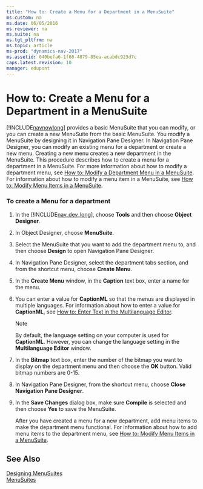 ```yaml
---
title: "How to: Create a Menu for a Department in a MenuSuite"
ms.custom: na
ms.date: 06/05/2016
ms.reviewer: na
ms.suite: na
ms.tgt_pltfrm: na
ms.topic: article
ms-prod: "dynamics-nav-2017"
ms.assetid: 040befa6-1f60-4879-85ea-acabdc923d7c
caps.latest.revision: 10
manager: edupont
---
```

# How to: Create a Menu for a Department in a MenuSuite
[!INCLUDE[navnowlong](includes/navnowlong_md.md)] provides a basic MenuSuite that you can modify, or you can create a new MenuSuite from the basic MenuSuite. You modify a MenuSuite by designing it in Navigation Pane Designer. In Navigation Pane Designer, you can modify an existing menu for a department or create a new menu. Creating a new menu creates a new department in the MenuSuite. This procedure describes how to create a menu for a department in a MenuSuite. For more information about how to modify a department menu, see [How to: Modify a Department Menu in a MenuSuite](How%20to:%20Modify%20a%20Department%20Menu%20in%20a%20MenuSuite.md). For information about how to modify a menu item in a MenuSuite, see [How to: Modify Menu Items in a MenuSuite](How%20to:%20Modify%20Menu%20Items%20in%20a%20MenuSuite.md).  
  
### To create a Menu for a department  
  
1.  In the [!INCLUDE[nav_dev_long](includes/nav_dev_long_md.md)], choose **Tools** and then choose **Object Designer**.  
  
2.  In Object Designer, choose **MenuSuite**.  
  
3.  Select the MenuSuite that you want to add the department menu to, and then choose **Design** to open Navigation Pane Designer.  
  
4.  In Navigation Pane Designer, select the department tabs section, and from the shortcut menu, choose **Create Menu**.  
  
5.  In the **Create Menu** window, in the **Caption** text box, enter a name for the menu.  
  
6.  You can enter a value for **CaptionML** so that the menus are displayed in multiple languages. For information about how to enter a value for **CaptionML**, see [How to: Enter Text in the Multilanguage Editor](How%20to:%20Enter%20Text%20in%20the%20Multilanguage%20Editor.md).  
  
    > [!NOTE]  
    >  By default, the language setting on your computer is used for **CaptionML**. However, you can change the language setting in the **Multilanguage Editor** window.  
  
7.  In the **Bitmap** text box, enter the number of the bitmap you want to display on the department menu and then choose the **OK** button. Valid bitmap numbers are 0-15.  
  
8.  In Navigation Pane Designer, from the shortcut menu, choose **Close Navigation Pane Designer**.  
  
9. In the **Save Changes** dialog box, make sure **Compile** is selected and then choose **Yes** to save the MenuSuite.  
  
     After you have created a menu for a new department, add menu items to make the department menu functional. For information about how to add menu items to the department menu, see [How to: Modify Menu Items in a MenuSuite](How%20to:%20Modify%20Menu%20Items%20in%20a%20MenuSuite.md).  
  
## See Also  
 [Designing MenuSuites](Designing-MenuSuites.md)   
 [MenuSuites](MenuSuites.md)